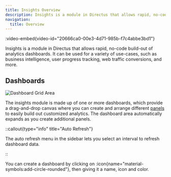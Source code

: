 ```yaml
---
title: Insights Overview
description: Insights is a module in Directus that allows rapid, no-code build-out of analytics dashboards.
navigation:
  title: Overview
---
```


:video-embed{video-id="20666ca0-00e3-4d71-985b-f7c4abbe3bd1"}

Insights is a module in Directus that allows rapid, no-code build-out of analytics dashboards. It can be used for a variety of use-cases, such as business intelligence, user progress tracking, web traffic conversions, and more.

## Dashboards

![Dashboard Grid Area](https://product-team.directus.app/assets/2d7abf30-2f8d-46f0-aee5-1cc38f3f6540.webp)

The insights module is made up of one or more dashboards, which provide a drag-and-drop canvas where you can create and arrange different [panels](/insights/panels) to easily build out customized analytics. The dashboard area automatically expands as you create additional panels. 

::callout{type="info" title="Auto Refresh"}

The auto refresh menu in the sidebar lets you select an interval to refresh dashboard data.

::

You can create a dashboard by clicking on :icon{name="material-symbols:add-circle-rounded"}, then giving it a name, icon and color.
